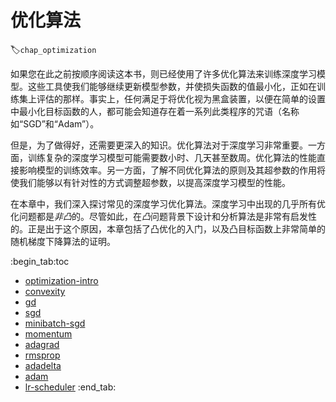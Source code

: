 # 优化算法
:label:`chap_optimization`

如果您在此之前按顺序阅读这本书，则已经使用了许多优化算法来训练深度学习模型。这些工具使我们能够继续更新模型参数，并使损失函数的值最小化，正如在训练集上评估的那样。事实上，任何满足于将优化视为黑盒装置，以便在简单的设置中最小化目标函数的人，都可能会知道存在着一系列此类程序的咒语（名称如“SGD”和“Adam”）。

但是，为了做得好，还需要更深入的知识。优化算法对于深度学习非常重要。一方面，训练复杂的深度学习模型可能需要数小时、几天甚至数周。优化算法的性能直接影响模型的训练效率。另一方面，了解不同优化算法的原则及其超参数的作用将使我们能够以有针对性的方式调整超参数，以提高深度学习模型的性能。

在本章中，我们深入探讨常见的深度学习优化算法。深度学习中出现的几乎所有优化问题都是*非凸*的。尽管如此，在*凸*问题背景下设计和分析算法是非常有启发性的。正是出于这个原因，本章包括了凸优化的入门，以及凸目标函数上非常简单的随机梯度下降算法的证明。

:begin_tab:toc
 - [optimization-intro](optimization-intro.ipynb)
 - [convexity](convexity.ipynb)
 - [gd](gd.ipynb)
 - [sgd](sgd.ipynb)
 - [minibatch-sgd](minibatch-sgd.ipynb)
 - [momentum](momentum.ipynb)
 - [adagrad](adagrad.ipynb)
 - [rmsprop](rmsprop.ipynb)
 - [adadelta](adadelta.ipynb)
 - [adam](adam.ipynb)
 - [lr-scheduler](lr-scheduler.ipynb)
:end_tab:

